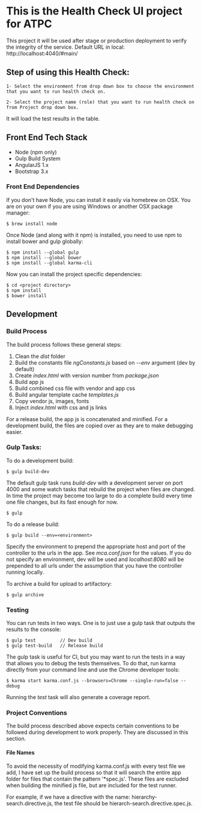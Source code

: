 # This is the Health Check UI project for ATPC

This project it will be used after stage or production deployment to verify the integrity of the service.
Default URL in local: http://localhost:4040/#main/

## Step of using this Health Check:

    1- Select the environment from drop down box to choose the environment that you want to run health check on.

    2- Select the project name (role) that you want to run health check on from Project drop down box.

It will load the test results in the table.

## Front End Tech Stack
* Node (npm only)
* Gulp Build System
* AngularJS 1.x
* Bootstrap 3.x

### Front End Dependencies

If you don't have Node, you can install it easily via homebrew on OSX. You are on your own if you are using Windows or another OSX package manager:
```
$ brew install node
```

Once Node (and along with it npm) is installed, you need to use npm to install bower and gulp globally:
```
$ npm install --global gulp
$ npm install --global bower
$ npm install --global karma-cli
```

Now you can install the project specific dependencies:
```
$ cd <project directory>
$ npm install
$ bower install
```

## Development

### Build Process
The build process follows these general steps:
1. Clean the *dist* folder
2. Build the constants file *ngConstants.js* based on *--env* argument (dev by default)
3. Create *index.html* with version number from *package.json*
4. Build app js
5. Build combined css file with vendor and app css
6. Build angular template cache *templates.js*
7. Copy vendor js, images, fonts
8. Inject *index.html* with css and js links

For a release build, the app js is concatenated and minified. For a development build, the files are copied over as they are to make debugging easier.

### Gulp Tasks:
To do a development build:
```
$ gulp build-dev
```
The default gulp task runs *build-dev* with a development server on port 4000 and some watch tasks that rebuild the project when files are changed. In time the project may become too large to do a complete build every time one file changes, but its fast enough for now.
```
$ gulp
```
To do a release build:
```
$ gulp build --env=<environment>
```
Specify the environment to prepend the appropriate host and port of the controller to the urls in the app. See *mca.conf.json* for the values. If you do not specify an environment, dev will be used and *localhost:8080* will be prepended to all urls under the assumption that you have the controller running locally.

To archive a build for upload to artifactory:
```
$ gulp archive
```

### Testing
You can run tests in two ways. One is to just use a gulp task that outputs the results to the console:
```
$ gulp test         // Dev build
$ gulp test-build   // Release build
```
The gulp task is useful for CI, but you may want to run the tests in a way that allows you to debug the tests themselves. To do that, run karma directly from your command line and use the Chrome developer tools:
```
$ karma start karma.conf.js --browsers=Chrome --single-run=false --debug
```
Running the *test* task will also generate a coverage report.

### Project Conventions
The build process described above expects certain conventions to be followed during development to work properly. They are discussed in this section.
#### File Names
To avoid the necessity of modifying karma.conf.js with every test file we add, I have set up the build process so that it will search the entire app folder for files that contain the pattern '*spec.js'. These files are excluded when building the minified js file, but are included for the test runner.

For example, if we have a directive with the name: hierarchy-search.directive.js, the test file should be hierarch-search.directive.spec.js.
